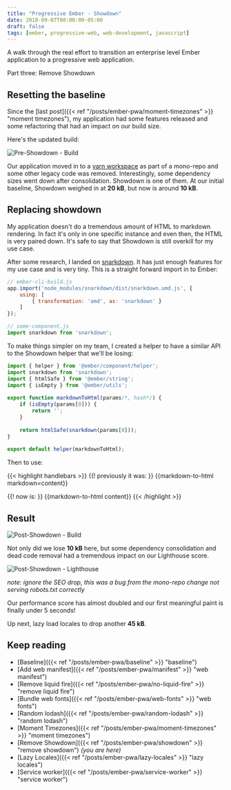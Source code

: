 ```yaml
---
title: "Progressive Ember - Showdown"
date: 2018-09-07T00:00:00-05:00
draft: false
tags: [ember, progressive-web, web-development, javascript]
---
```


A walk through the real effort to transition an enterprise level Ember application to a progressive web application.

Part three: Remove Showdown
<!--more-->

## Resetting the baseline
Since the [last post]({{< ref "/posts/ember-pwa/moment-timezones" >}} "moment timezones"), my application had some features released and some refactoring that had an impact on our build size.

Here's the updated build:

![Pre-Showdown - Build](../images/pre-showdown-build.png "Pre-Showdown - Build")

Our application moved in to a [yarn workspace](https://yarnpkg.com/en/docs/workspaces) as part of a mono-repo and some other legacy code was removed. Interestingly, some dependency sizes went down after consolidation. Showdown is one of them. At our initial baseline, Showdown weighed in at **20 kB**, but now is around **10 kB**.

## Replacing showdown
My application doesn't do a tremendous amount of HTML to markdown rendering. In fact it's only in one specific instance and even then, the HTML is very paired down. It's safe to say that Showdown is still overkill for my use case.

After some research, I landed on [snarkdown](https://github.com/developit/snarkdown). It has just enough features for my use case and is very tiny. This is a straight forward import in to Ember:

```javascript
// ember-cli-build.js
app.import('node_modules/snarkdown/dist/snarkdown.umd.js', {
    using: [
        { transformation: 'amd', as: 'snarkdown' }
    ]
});

// some-component.js
import snarkdown from 'snarkdown';
```

To make things simpler on my team, I created a helper to have a similar API to the Showdown helper that we'll be losing:

```javascript
import { helper } from '@ember/component/helper';
import snarkdown from 'snarkdown';
import { htmlSafe } from '@ember/string';
import { isEmpty } from '@ember/utils';
 
export function markdownToHtml(params/*, hash*/) {
    if (isEmpty(params[0])) {
        return '';
    }
   
    return htmlSafe(snarkdown(params[0]));
}
 
export default helper(markdownToHtml);
```

Then to use:

{{< highlight handlebars >}}
{{! previously it was: }}
{{markdown-to-html markdown=content}}

{{! now is: }}
{{markdown-to-html content}}
{{< /highlight >}}

## Result
![Post-Showdown - Build](../images/post-showdown-build.png "Post-Showdown - Build")

Not only did we lose **10 kB** here, but some dependency consolidation and dead code removal had a tremendous impact on our Lighthouse score.

![Post-Showdown - Lighthouse](../images/showdown-mono-lighthouse.png "Post-Showdown - Lighthouse")

_note: ignore the SEO drop, this was a bug from the mono-repo change not serving robots.txt correctly_

Our performance score has almost doubled and our first meaningful paint is finally under 5 seconds!

Up next, lazy load locales to drop another **45 kB**.

## Keep reading
- [Baseline]({{< ref "/posts/ember-pwa/baseline" >}} "baseline")
- [Add web manifest]({{< ref "/posts/ember-pwa/manifest" >}} "web manifest")
- [Remove liquid fire]({{< ref "/posts/ember-pwa/no-liquid-fire" >}} "remove liquid fire") 
- [Bundle web fonts]({{< ref "/posts/ember-pwa/web-fonts" >}} "web fonts") 
- [Random lodash]({{< ref "/posts/ember-pwa/random-lodash" >}} "random lodash")
- [Moment Timezones]({{< ref "/posts/ember-pwa/moment-timezones" >}} "moment timezones")
- [Remove Showdown]({{< ref "/posts/ember-pwa/showdown" >}} "remove showdown") _(you are here)_
- [Lazy Locales]({{< ref "/posts/ember-pwa/lazy-locales" >}} "lazy locales")
- [Service worker]({{< ref "/posts/ember-pwa/service-worker" >}} "service worker")